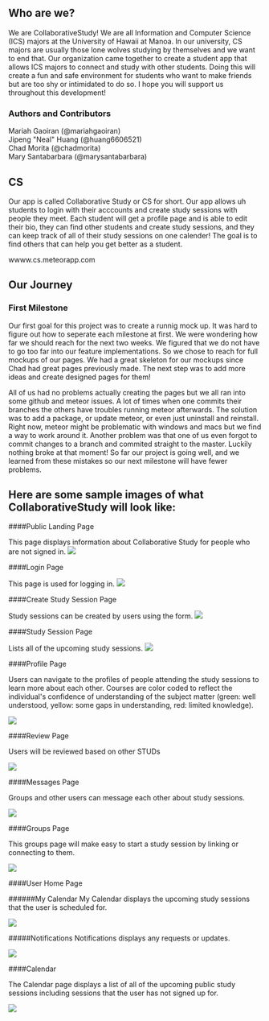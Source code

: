 ## Who are we?
We are CollaborativeStudy! We are all Information and Computer Science (ICS) majors at the University of Hawaii at Manoa. In our university, CS majors are usually those lone wolves studying by themselves and we want to end that. Our organization came together to create a student app that allows ICS majors to connect and study with other students. Doing this will create a fun and safe environment for students who want to make friends but are too shy or intimidated to do so. I hope you will support us throughout this development!

### Authors and Contributors
Mariah Gaoiran (@mariahgaoiran) <br>
Jipeng "Neal" Huang (@huang6606521) <br>
Chad Morita (@chadmorita) <br>
Mary Santabarbara (@marysantabarbara) <br>

## CS
Our app is called Collaborative Study or CS for short. Our app allows uh students to login with their acccounts and create study sessions with people they meet. Each student will get a profile page and is able to edit their bio, they can find other students and create study sessions, and they can keep track of all of their study sessions on one calender! The goal is to find others that can help you get better as a student. 

wwww.cs.meteorapp.com

## Our Journey

### First Milestone
Our first goal for this project was to create a runnig mock up. It was hard to figure out how to seperate each milestone at first. We were wondering how far we should reach for the next two weeks. We figured that we do not have to go too far into our feature implementations. So we chose to reach for full mockups of our pages. We had a great skeleton for our mockups since Chad had great pages previously made. The next step was to add more ideas and create designed pages for them!

All of us had no problems actually creating the pages but we all ran into some github and meteor issues. A lot of times when one commits their branches the others have troubles running meteor afterwards. The solution was to add a package, or update meteor, or even just uninstall and reinstall. Right now, meteor might be problematic with windows and macs but we find a way to work around it. Another problem was that one of us even forgot to commit changes to a branch and commited straight to the master. Luckily nothing broke at that moment! So far our project is going well, and we learned from these mistakes so our next milestone will have fewer problems.

## Here are some sample images of what CollaborativeStudy will look like:

####Public Landing Page

This page displays information about Collaborative Study for people who are not signed in.
<img class="ui fluid centered image" src="/screenshots/landing.png">


####Login Page

This page is used for logging in.
<img class="ui fluid centered image" src="/screenshots/Chad/login.png">


####Create Study Session Page

Study sessions can be created by users using the form.
<img class="ui fluid centered image" src="/screenshots/create-study-session-page.png">


####Study Session Page

Lists all of the upcoming study sessions.
<img class="ui fluid centered image" src="/screenshots/study-session-page.png">

####Profile Page

Users can navigate to the profiles of people attending the study sessions to learn more about each other. Courses are color coded to reflect the individual's confidence of understanding of the subject matter (green: well understood, yellow: some gaps in understanding, red: limited knowledge).

<img class="ui fluid centered image" src="/screenshots/profile-page.png">


####Review Page

Users will be reviewed based on other STUDs

<img class="ui fluid centered image" src="/screenshots/review-page.png">


####Messages Page

Groups and other users can message each other about study sessions.

<img class="ui fluid centered image" src="/screenshots/messages-page.png">


####Groups Page

This groups page will make easy to start a study session by linking or connecting to them.

<img class="ui fluid centered image" src="/screenshots/groups-page.png">


####User Home Page

######My Calendar
My Calendar displays the upcoming study sessions that the user is scheduled for.

<img class="ui fluid centered image" src="/screenshots/my-calender-page.png">


#####Notifications
Notifications displays any requests or updates.

<img class="ui fluid centered image" src="/screenshots/notifications-page.png">


####Calendar

The Calendar page displays a list of all of the upcoming public study sessions including sessions that the user has not signed up for.

 <img class="ui fluid centered image" src="/screenshots/calendar-page.png">
